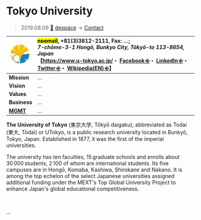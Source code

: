 # Tokyo University
> 2019.08.09 [🚀](../../index/index.md) [despace](../index.md) → [Contact](../contact.md)

|[![](../f/contact/t/tokyo_univ_logo1_thumb.webp)](../f/contact/t/tokyo_univ_logo1.webp)|<mark>noemail</mark>, +81(3)3812-2111, Fax: …;<br> *7-chōme-3-1 Hongō, Bunkyo City, Tōkyō-to 113-8654, Japan*<br> 【<https://www.u-tokyo.ac.jp/>・ [Facebook ⎆](https://www.facebook.com/UTokyo.News.en)・ [LinkedIn ⎆](https://www.linkedin.com/school/university-of-tokyo/)・ [Twitter ⎆](https://twitter.com/UTokyo_News_en)・ [Wikipedia(EN) ⎆](https://en.wikipedia.org/wiki/University_of_Tokyo)】|
|:--|:--|
|**Mission**|…|
|**Vision**|…|
|**Values**|…|
|**Business**|…|
|**[MGMT](../mgmt.md)**|…|

**The University of Tokyo** (東京大学, Tōkyō daigaku), abbreviated as Todai (東大, Tōdai) or UTokyo, is a public research university located in Bunkyō, Tokyo, Japan. Established in 1877, it was the first of the imperial universities.

The university has ten faculties, 15 graduate schools and enrolls about 30 000 students, 2 100 of whom are international students. Its five campuses are in Hongō, Komaba, Kashiwa, Shirokane and Nakano. It is among the top echelon of the select Japanese universities assigned additional funding under the MEXT's Top Global University Project to enhance Japan's global educational competitiveness.

<p style="page-break-after:always"> </p>

…
